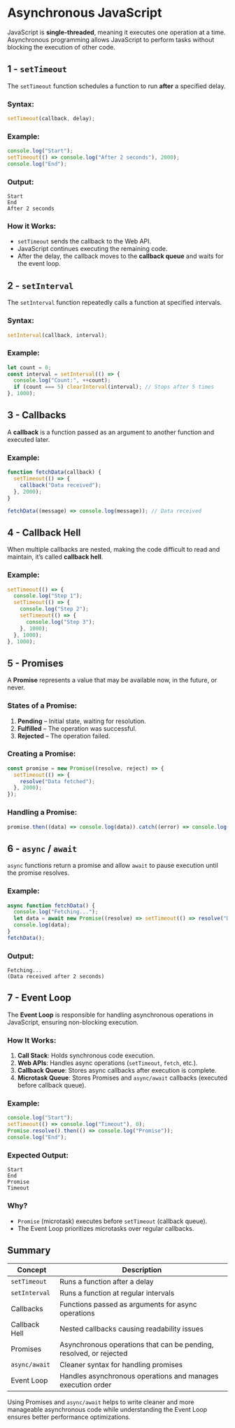 # Asynchronous JavaScript

JavaScript is **single-threaded**, meaning it executes one operation at a time. Asynchronous programming allows JavaScript to perform tasks without blocking the execution of other code.

## 1 - `setTimeout`
The `setTimeout` function schedules a function to run **after** a specified delay.

### Syntax:
```js
setTimeout(callback, delay);
```

### Example:
```js
console.log("Start");
setTimeout(() => console.log("After 2 seconds"), 2000);
console.log("End");
```

### Output:
```
Start
End
After 2 seconds
```

### How it Works:
- `setTimeout` sends the callback to the Web API.
- JavaScript continues executing the remaining code.
- After the delay, the callback moves to the **callback queue** and waits for the event loop.

## 2 - `setInterval`
The `setInterval` function repeatedly calls a function at specified intervals.

### Syntax:
```js
setInterval(callback, interval);
```

### Example:
```js
let count = 0;
const interval = setInterval(() => {
  console.log("Count:", ++count);
  if (count === 5) clearInterval(interval); // Stops after 5 times
}, 1000);
```

## 3 - Callbacks
A **callback** is a function passed as an argument to another function and executed later.

### Example:
```js
function fetchData(callback) {
  setTimeout(() => {
    callback("Data received");
  }, 2000);
}

fetchData((message) => console.log(message)); // Data received
```

## 4 - Callback Hell
When multiple callbacks are nested, making the code difficult to read and maintain, it’s called **callback hell**.

### Example:
```js
setTimeout(() => {
  console.log("Step 1");
  setTimeout(() => {
    console.log("Step 2");
    setTimeout(() => {
      console.log("Step 3");
    }, 1000);
  }, 1000);
}, 1000);
```

## 5 - Promises
A **Promise** represents a value that may be available now, in the future, or never.

### States of a Promise:
1. **Pending** – Initial state, waiting for resolution.
2. **Fulfilled** – The operation was successful.
3. **Rejected** – The operation failed.

### Creating a Promise:
```js
const promise = new Promise((resolve, reject) => {
  setTimeout(() => {
    resolve("Data fetched");
  }, 2000);
});
```

### Handling a Promise:
```js
promise.then((data) => console.log(data)).catch((error) => console.log(error));
```

## 6 - `async` / `await`
`async` functions return a promise and allow `await` to pause execution until the promise resolves.

### Example:
```js
async function fetchData() {
  console.log("Fetching...");
  let data = await new Promise((resolve) => setTimeout(() => resolve("Data received"), 2000));
  console.log(data);
}
fetchData();
```

### Output:
```
Fetching...
(Data received after 2 seconds)
```

## 7 - Event Loop
The **Event Loop** is responsible for handling asynchronous operations in JavaScript, ensuring non-blocking execution.

### How It Works:
1. **Call Stack**: Holds synchronous code execution.
2. **Web APIs**: Handles async operations (`setTimeout`, `fetch`, etc.).
3. **Callback Queue**: Stores async callbacks after execution is complete.
4. **Microtask Queue**: Stores Promises and `async/await` callbacks (executed before callback queue).

### Example:
```js
console.log("Start");
setTimeout(() => console.log("Timeout"), 0);
Promise.resolve().then(() => console.log("Promise"));
console.log("End");
```

### Expected Output:
```
Start
End
Promise
Timeout
```

### Why?
- `Promise` (microtask) executes before `setTimeout` (callback queue).
- The Event Loop prioritizes microtasks over regular callbacks.

## Summary
| Concept | Description |
|---------|-------------|
| `setTimeout` | Runs a function after a delay |
| `setInterval` | Runs a function at regular intervals |
| Callbacks | Functions passed as arguments for async operations |
| Callback Hell | Nested callbacks causing readability issues |
| Promises | Asynchronous operations that can be pending, resolved, or rejected |
| `async/await` | Cleaner syntax for handling promises |
| Event Loop | Handles asynchronous operations and manages execution order |

Using Promises and `async/await` helps to write cleaner and more manageable asynchronous code while understanding the Event Loop ensures better performance optimizations.

